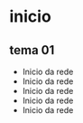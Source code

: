 # inicio
## tema 01
- Inicio da rede
- Inicio da rede
- Inicio da rede
- Inicio da rede
- Inicio da rede
